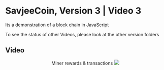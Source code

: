 # SavjeeCoin, Version 3 | Video 3

Its a demonstration of a block chain in JavaScript

To see the status of other Videos, please look at the other version folders<br>

## Video

<p align="center">
  <span>Miner rewards & transactions<span>
  <a href="https://www.youtube.com/watch?v=fRV6cGXVQ4I" target="_new">
    <img src="https://img.youtube.com/vi/fRV6cGXVQ4I/maxresdefault.jpg">
  </a>
</p>
